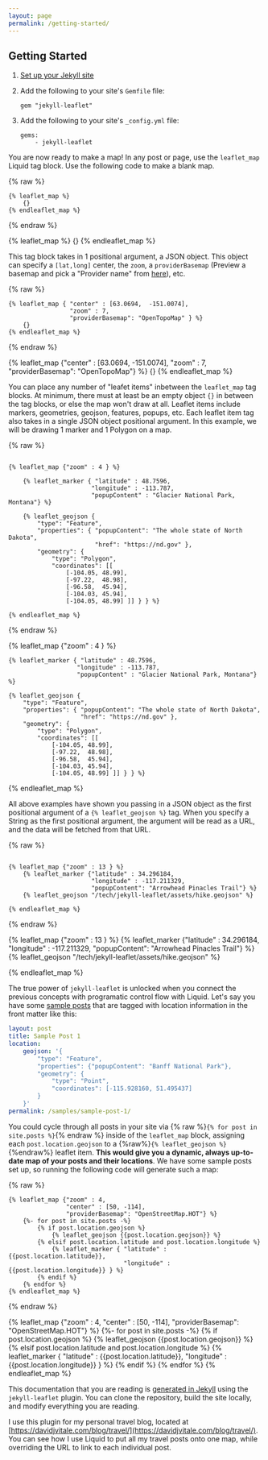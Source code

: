 ```yaml
---
layout: page
permalink: /getting-started/
---
```


## Getting Started

1. [Set up your Jekyll site](https://jekyllrb.com/docs/)
2. Add the following to your site's `Gemfile` file:

    ```
    gem "jekyll-leaflet"
    ```

3. Add the following to your site's `_config.yml` file:

    ```
    gems:
        - jekyll-leaflet
    ``` 

You are now ready to make a map! In any post or page, use the `leaflet_map` Liquid tag block. Use the following code to make a blank map.

{% raw %}
```liquid
{% leaflet_map %}
    {}
{% endleaflet_map %}
```
{% endraw %}

{% leaflet_map %}
    {}
{% endleaflet_map %}

This tag block takes in 1 positional argument, a JSON object. This object can specify a `[lat,long]` center, the `zoom`, a `providerBasemap` (Preview a basemap and pick a "Provider name" from [here](http://leaflet-extras.github.io/leaflet-providers/preview/index.html)), etc.

{% raw %}
```liquid
{% leaflet_map { "center" : [63.0694,  -151.0074],
                 "zoom" : 7,
                 "providerBasemap": "OpenTopoMap" } %}
    {}
{% endleaflet_map %}
```
{% endraw %}

{% leaflet_map {"center" : [63.0694,  -151.0074],
                "zoom" : 7,
                "providerBasemap": "OpenTopoMap"} %}
    {}
{% endleaflet_map %}

You can place any number of "leafet items" inbetween the `leaflet_map` tag blocks. At minimum, there must at least be an empty object `{}` in between the tag blocks, or else the map won't draw at all. Leaflet items include markers, geometries, geojson, features, popups, etc. Each leaflet item tag also takes in a single JSON object positional argument. In this example, we will be drawing 1 marker and 1 Polygon on a map.

{% raw %}
```liquid

{% leaflet_map {"zoom" : 4 } %}

    {% leaflet_marker { "latitude" : 48.7596,
                       "longitude" : -113.787,
                       "popupContent" : "Glacier National Park, Montana"} %}

    {% leaflet_geojson {
        "type": "Feature",
        "properties": { "popupContent": "The whole state of North Dakota",
                        "href": "https://nd.gov" },
        "geometry": {
            "type": "Polygon",
            "coordinates": [[
                [-104.05, 48.99],
                [-97.22,  48.98],
                [-96.58,  45.94],
                [-104.03, 45.94],
                [-104.05, 48.99] ]] } } %}

{% endleaflet_map %}

```
{% endraw %}

{% leaflet_map {"zoom" : 4 } %}

    {% leaflet_marker { "latitude" : 48.7596,
                       "longitude" : -113.787,
                       "popupContent" : "Glacier National Park, Montana"} %}

    {% leaflet_geojson {
        "type": "Feature",
        "properties": { "popupContent": "The whole state of North Dakota",
                        "href": "https://nd.gov" },
        "geometry": {
            "type": "Polygon",
            "coordinates": [[
                [-104.05, 48.99],
                [-97.22,  48.98],
                [-96.58,  45.94],
                [-104.03, 45.94],
                [-104.05, 48.99] ]] } } %}

{% endleaflet_map %}

All above examples have shown you passing in a JSON object as the first positional argument of a `{% leaflet_geojson %}` tag. When you specify a String as the first positional argument, the argument will be read as a URL, and the data will be fetched from that URL.

{% raw %}
```liquid

{% leaflet_map {"zoom" : 13 } %}
    {% leaflet_marker {"latitude" : 34.296184,
                       "longitude" : -117.211329,
                       "popupContent": "Arrowhead Pinacles Trail"} %} 
    {% leaflet_geojson "/tech/jekyll-leaflet/assets/hike.geojson" %}

{% endleaflet_map %}

```
{% endraw %}

{% leaflet_map {"zoom" : 13 } %}
    {% leaflet_marker {"latitude" : 34.296184,
                       "longitude" : -117.211329,
                       "popupContent": "Arrowhead Pinacles Trail"} %} 
    {% leaflet_geojson "/tech/jekyll-leaflet/assets/hike.geojson" %}

{% endleaflet_map %}


The true power of `jekyll-leaflet` is unlocked when you connect the previous concepts with programatic control flow with Liquid. Let's say you have some [sample posts]({{site.baseurl}}samples/sample-post-1/) that are tagged with location information in the front matter like this:

```yaml
layout: post
title: Sample Post 1
location:
    geojson: '{
        "type": "Feature",
        "properties": {"popupContent": "Banff National Park"},
        "geometry": {
            "type": "Point",
            "coordinates": [-115.928160, 51.495437]
        }
    }'
permalink: /samples/sample-post-1/
```

You could cycle through all posts in your site via {% raw %}`{% for post in site.posts %}`{% endraw %} inside of the `leaflet_map` block, assigning each `post.location.geojson` to a {%raw%}`{% leaflet_geojson %}`{%endraw%} leaflet item. __This would give you a dynamic, always up-to-date map of your posts and their locations__. We have some sample posts set up, so running the following code will generate such a map:

{% raw %}
```liquid
{% leaflet_map {"zoom" : 4,
                "center" : [50, -114],
                "providerBasemap": "OpenStreetMap.HOT"} %}
    {%- for post in site.posts -%}
        {% if post.location.geojson %}
            {% leaflet_geojson {{post.location.geojson}} %}
        {% elsif post.location.latitude and post.location.longitude %}
            {% leaflet_marker { "latitude" : {{post.location.latitude}},
                                "longitude" : {{post.location.longitude}} } %}
        {% endif %}
    {% endfor %}
{% endleaflet_map %}
```
{% endraw %}

{% leaflet_map {"zoom" : 4,
                "center" : [50, -114],
                "providerBasemap": "OpenStreetMap.HOT"} %}
    {%- for post in site.posts -%}
        {% if post.location.geojson %}
            {% leaflet_geojson {{post.location.geojson}} %}
        {% elsif post.location.latitude and post.location.longitude %}
            {% leaflet_marker { "latitude" : {{post.location.latitude}},
                                "longitude" : {{post.location.longitude}} } %}
        {% endif %}
    {% endfor %}
{% endleaflet_map %}

This documentation that you are reading is [generated in Jekyll](https://github.com/DavidJVitale/jekyll-leaflet/tree/master/docs) using the `jekyll-leaflet` plugin. You can clone the repository, build the site locally, and modify everything you are reading.

I use this plugin for my personal travel blog, located at [https://davidjvitale.com/blog/travel/](https://davidjvitale.com/blog/travel/). You can see how I use Liquid to put all my travel posts onto one map, while overriding the URL to link to each individual post.

